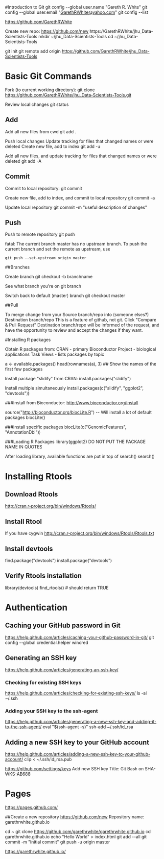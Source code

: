 #Introduction to Git
git config --global user.name "Gareth R. White"
git config --global user.email "GarethRWhite@yahoo.com"
git config --list


https://github.com/GarethRWhite

Create new repo:
https://github.com/new
https://GarethRWhite/jhu_Data-Scientists-Tools
mkdir ~/jhu_Data-Scientists-Tools
cd ~/jhu_Data-Scientists-Tools

git init
git remote add origin https://github.com/GarethRWhite/jhu_Data-Scientists-Tools


# Basic Git Commands

Fork (to current working directory):
git clone https://github.com/GarethRWhite/jhu_Data-Scientists-Tools.git

Review local changes
git status


## Add
Add all new files from cwd
git add .

Push local changes
Update tracking for files that changed names or were deleted
Create new file, add to index
git add -u

Add all new files, and update tracking for files that changed names or were deleted
git add -A


## Commit
Commit to local repository:
git commit

Create new file, add to index, and commit to local repository
git commit -a

Update local repository
git commit -m "useful description of changes"


## Push
Push to remote repository
git push

fatal: The current branch master has no upstream branch.
To push the current branch and set the remote as upstream, use

    git push --set-upstream origin master



##Branches

Create branch
git checkout -b branchname

See what branch you're on
git branch

Switch back to default (master) branch
git checkout master



##Pull

To merge change from your Source branch/repo into (someone elses?) Destination branch/repo
This is a feature of github, not git.
Click "Compare & Pull Request"
Destination branch/repo will be informed of the request, and have the opportunity to review and accept the changes if they want.






#Installing R packages

Obtain R packages from:
CRAN - primary
Bioconductor Project - biological applications
Task Views - lists packages by topic

a <- available.packages()
head(rownames(a), 3) ## Show the names of the first few packages

Install package "slidify" from CRAN:
install.packages("slidify")

Install multiple simultaneously
install.packages(c("slidify", "ggplot2", "devtools"))

###Install from Bioconductor:
http://www.bioconductor.org/install

source("http://bioconductor.org/biocLite.R")
-- Will install a lot of default packages
biocLite()

###Install specific packages
biocLite(c("GenomicFeatures", "AnnotationDbi"))

###Loading R Packages
library(ggplot2)
DO NOT PUT THE PACKAGE NAME IN QUOTES

After loading library, available functions are put in top of search()
search()



# Installing Rtools

## Download Rtools
http://cran.r-project.org/bin/windows/Rtools/

## Install Rtool
If you have cygwin
http://cran.r-project.org/bin/windows/Rtools/Rtools.txt

## Install devtools
find.package("devtools")
install.package("devtools")

## Verify Rtools installation
library(devtools)
find_rtools() # should return TRUE






# Authentication


## Caching your GitHub password in Git
https://help.github.com/articles/caching-your-github-password-in-git/
git config --global credential.helper wincred

## Generating an SSH key
https://help.github.com/articles/generating-an-ssh-key/

### Checking for existing SSH keys
https://help.github.com/articles/checking-for-existing-ssh-keys/
ls -al ~/.ssh

### Adding your SSH key to the ssh-agent
https://help.github.com/articles/generating-a-new-ssh-key-and-adding-it-to-the-ssh-agent/
eval "$(ssh-agent -s)"
ssh-add ~/.ssh/id_rsa

## Adding a new SSH key to your GitHub account
https://help.github.com/articles/adding-a-new-ssh-key-to-your-github-account/
clip < ~/.ssh/id_rsa.pub

https://github.com/settings/keys
Add new SSH key
Title: Git Bash on SHA-WKS-AB688




# Pages
https://pages.github.com/

##Create a new repository
https://github.com/new
Repository name: garethrwhite.github.io

cd ~
git clone https://github.com/garethrwhite/garethrwhite.github.io
cd garethrwhite.github.io
echo "Hello World" > index.html
git add --all
git commit -m "Initial commit"
git push -u origin master

https://garethrwhite.github.io/
